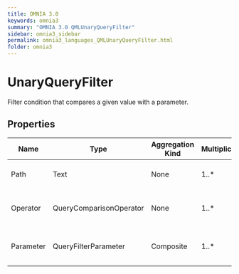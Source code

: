 ```yaml
---
title: OMNIA 3.0
keywords: omnia3
summary: "OMNIA 3.0 QMLUnaryQueryFilter"
sidebar: omnia3_sidebar
permalink: omnia3_languages_QMLUnaryQueryFilter.html
folder: omnia3
---
```


# UnaryQueryFilter
Filter condition that compares a given value with a parameter.
## Properties

| Name | Type | Aggregation Kind | Multiplicity | Description |
| --------- | --------- | --------- | --------- | --------- |
| Path | Text | None | 1..* | Path to the property to filter. |
| Operator | QueryComparisonOperator | None | 1..* | Comparison operator to apply to the condition. |
| Parameter | QueryFilterParameter | Composite | 1..* | Parameter to receive the value to filter by. |


